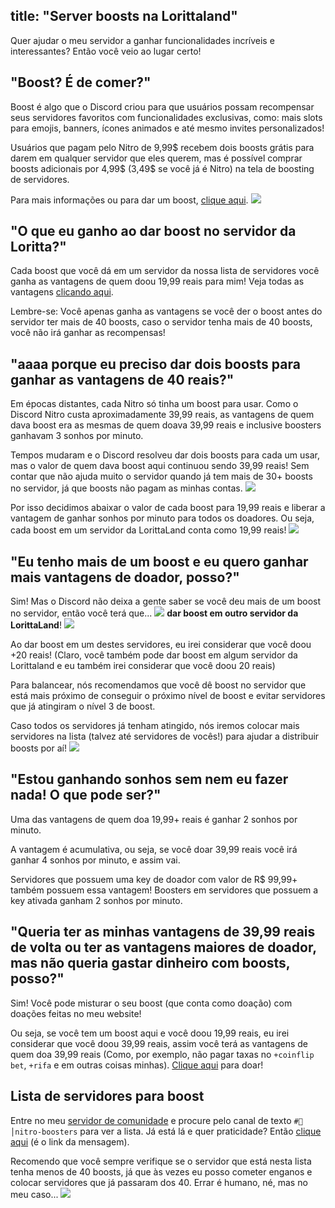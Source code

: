 title: "Server boosts na Lorittaland"
---
Quer ajudar o meu servidor a ganhar funcionalidades incríveis e interessantes? Então você veio ao lugar certo!

## "Boost? É de comer?"
Boost é algo que o Discord criou para que usuários possam recompensar seus servidores favoritos com funcionalidades exclusivas, como: mais slots para emojis, banners, ícones animados e até mesmo invites personalizados!

Usuários que pagam pelo Nitro de 9,99$ recebem dois boosts grátis para darem em qualquer servidor que eles querem, mas é possível comprar boosts adicionais por 4,99$ (3,49$ se você já é Nitro) na tela de boosting de servidores.

Para mais informações ou para dar um boost, [clique aqui](https://support.discordapp.com/hc/pt-br/articles/360028038352-Server-Boosting-). <img src="https://cdn.discordapp.com/emojis/633770642159829006.gif?v=1" class="inline-emoji">

## "O que eu ganho ao dar boost no servidor da Loritta?"
Cada boost que você dá em um servidor da nossa lista de servidores você ganha as vantagens de quem doou 19,99 reais para mim! Veja todas as vantagens [clicando aqui](/donate).

Lembre-se: Você apenas ganha as vantagens se você der o boost antes do servidor ter mais de 40 boosts, caso o servidor tenha mais de 40 boosts, você não irá ganhar as recompensas! 

## "aaaa porque eu preciso dar dois boosts para ganhar as vantagens de 40 reais?"
Em épocas distantes, cada Nitro só tinha um boost para usar. Como o Discord Nitro custa aproximadamente 39,99 reais, as vantagens de quem dava boost era as mesmas de quem doava 39,99 reais e inclusive boosters ganhavam 3 sonhos por minuto.

Tempos mudaram e o Discord resolveu dar dois boosts para cada um usar, mas o valor de quem dava boost aqui continuou sendo 39,99 reais! Sem contar que não ajuda muito o servidor quando já tem mais de 30+ boosts no servidor, já que boosts não pagam as minhas contas. <img src="https://cdn.discordapp.com/emojis/729723959284727808.png?v=1" class="inline-emoji">

Por isso decidimos abaixar o valor de cada boost para 19,99 reais e liberar a vantagem de ganhar sonhos por minuto para todos os doadores. Ou seja, cada boost em um servidor da LorittaLand conta como 19,99 reais! <img src="https://cdn.discordapp.com/emojis/519546310978830355.png?v=1" class="inline-emoji">

## "Eu tenho mais de um boost e eu quero ganhar mais vantagens de doador, posso?"
Sim! Mas o Discord não deixa a gente saber se você deu mais de um boost no servidor, então você terá que... <img src="https://cdn.discordapp.com/emojis/524933940465893376.gif?v=1" class="inline-emoji"> **dar boost em outro servidor da LorittaLand**! <img src="https://cdn.discordapp.com/emojis/524933940465893376.gif?v=1" class="inline-emoji">

Ao dar boost em um destes servidores, eu irei considerar que você doou +20 reais! (Claro, você também pode dar boost em algum servidor da Lorittaland e eu também irei considerar que você doou 20 reais)

Para balancear, nós recomendamos que você dê boost no servidor que está mais próximo de conseguir o próximo nível de boost e evitar servidores que já atingiram o nível 3 de boost.

Caso todos os servidores já tenham atingido, nós iremos colocar mais servidores na lista (talvez até servidores de vocês!) para ajudar a distribuir boosts por aí! <img src="https://cdn.discordapp.com/emojis/640158506049077280.png?v=1" class="inline-emoji">

## "Estou ganhando sonhos sem nem eu fazer nada! O que pode ser?"
Uma das vantagens de quem doa 19,99+ reais é ganhar 2 sonhos por minuto.

A vantagem é acumulativa, ou seja, se você doar 39,99 reais você irá ganhar 4 sonhos por minuto, e assim vai.

Servidores que possuem uma key de doador com valor de R$ 99,99+ também possuem essa vantagem! Boosters em servidores que possuem a key ativada ganham 2 sonhos por minuto.

## "Queria ter as minhas vantagens de 39,99 reais de volta ou ter as vantagens maiores de doador, mas não queria gastar dinheiro com boosts, posso?"
Sim! Você pode misturar o seu boost (que conta como doação) com doações feitas no meu website!

Ou seja, se você tem um boost aqui e você doou 19,99 reais, eu irei considerar que você doou 39,99 reais, assim você terá as vantagens de quem doa 39,99 reais (Como, por exemplo, não pagar taxas no `+coinflip bet`, `+rifa` e em outras coisas minhas). [Clique aqui](/donate) para doar!

## Lista de servidores para boost
Entre no meu [servidor de comunidade](https://discord.gg/lori) e procure pelo canal de texto `#🚀│nitro-boosters` para ver a lista. Já está lá e quer praticidade? Então [clique aqui](https://discord.com/channels/297732013006389252/663098645767258113/681474891870240769) (é o link da mensagem). 

Recomendo que você sempre verifique se o servidor que está nesta lista tenha menos de 40 boosts, já que às vezes eu posso cometer enganos e colocar servidores que já passaram dos 40. Errar é humano, né, mas no meu caso... <img src="https://cdn.discordapp.com/emojis/626942886461833217.png?v=1" class="inline-emoji">
